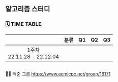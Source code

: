## 알고리즘 스터디

### 🗓 TIME TABLE
||분류|Q1|Q2|Q3|
|:---:|:---:|:---:|:---:|:---:|
|1주차 <br> 22.11.28 - 22.12.04||||
##
👭🏻 백준 그룹 https://www.acmicpc.net/group/16171
